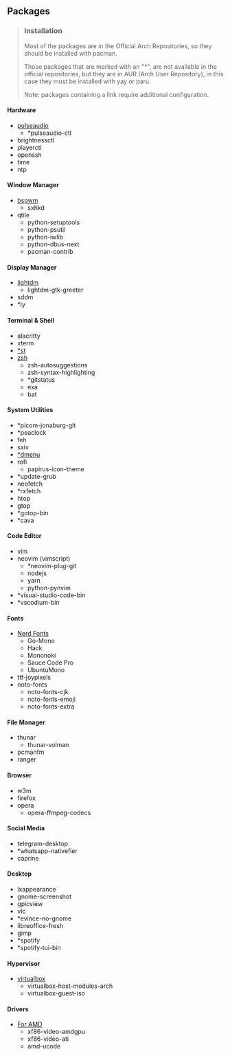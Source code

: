 ## Packages

> ### Installation
>
> Most of the packages are in the Official Arch Repositories, so they should be installed with pacman.
> 
> Those packages that are marked with an "*", are not available in the official repositories, but they are in AUR (Arch User Repository), in this case they must be installed with yay or paru.
> 
> Note: packages containing a link require additional configuration.

#### Hardware

- [pulseaudio](https://wiki.archlinux.org/title/PulseAudio#Running)
  - *pulseaudio-ctl
- brightnessctl
- playerctl
- openssh
- time
- ntp

#### Window Manager

- [bspwm](https://wiki.archlinux.org/title/Bspwm)
  - sxhkd
- qtile
  - python-setuptools
  - python-psutil
  - python-iwlib
  - python-dbus-next
  - pacman-contrib

#### Display Manager

- [lightdm](https://wiki.archlinux.org/title/LightDM#Greeter)
  - lightdm-gtk-greeter
- sddm
- *ly

#### Terminal & Shell

- alacritty
- xterm
- [*st](https://github.com/jx11r/st)
- [zsh](https://wiki.archlinux.org/title/Zsh#Making_Zsh_your_default_shell)
  - zsh-autosuggestions
  - zsh-syntax-highlighting
  - *gitstatus
  - exa
  - bat

#### System Utilities

- *picom-jonaburg-git
- *peaclock
- feh
- sxiv
- [*dmenu](https://github.com/jx11r/dmenu)
- rofi
  - papirus-icon-theme
- *update-grub
- neofetch
- *rxfetch
- htop
- gtop
- *gotop-bin
- *cava

#### Code Editor

- vim
- neovim (vimscript)
  - *neovim-plug-git
  - nodejs
  - yarn
  - python-pynvim
- *visual-studio-code-bin
- *vscodium-bin

#### Fonts

- [Nerd Fonts](https://www.nerdfonts.com/font-downloads)
  - Go-Mono
  - Hack
  - Mononoki
  - Sauce Code Pro
  - UbuntuMono
- ttf-joypixels
- noto-fonts
  - noto-fonts-cjk
  - noto-fonts-emoji
  - noto-fonts-extra

#### File Manager

- thunar
  - thunar-volman
- pcmanfm
- ranger

#### Browser

- w3m
- firefox
- opera
  - opera-ffmpeg-codecs

#### Social Media

- telegram-desktop
- *whatsapp-nativefier
- caprine

#### Desktop

- lxappearance
- gnome-screenshot
- gpicview
- vlc
- *evince-no-gnome
- libreoffice-fresh
- gimp
- *spotify
- *spotify-tui-bin

#### Hypervisor

- [virtualbox](https://wiki.archlinux.org/title/VirtualBox#Installation_steps_for_Arch_Linux_hosts)
  - virtualbox-host-modules-arch
  - virtualbox-guest-iso

#### Drivers

- [For AMD](https://wiki.archlinux.org/title/AMDGPU)
  - xf86-video-amdgpu
  - xf86-video-ati
  - amd-ucode
